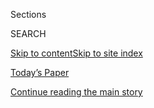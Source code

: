 <div id="app">

<div>

<div class="NYTAppHideMasthead css-1r6wvpq e1suatyy0">

<div class="section css-ui9rw0 e1suatyy2">

<div class="css-eph4ug er09x8g0">

<div class="css-6n7j50">

</div>

<span class="css-1dv1kvn">Sections</span>

<div class="css-10488qs">

<span class="css-1dv1kvn">SEARCH</span>

</div>

[Skip to content](#site-content)[Skip to site
index](#site-index)

</div>

<div class="css-10698na e1huz5gh0">

</div>

</div>

<div id="masthead-bar-one" class="section hasLinks css-15hmgas e1csuq9d3">

<div class="css-uqyvli e1csuq9d0">

</div>

<div class="css-1uqjmks e1csuq9d1">

</div>

<div class="css-9e9ivx">

[](https://myaccount.nytimes3xbfgragh.onion/auth/login?response_type=cookie&client_id=vi)

</div>

<div class="css-1bvtpon e1csuq9d2">

[Today’s Paper](https://www.nytimes3xbfgragh.onion/section/todayspaper)

</div>

</div>

</div>

</div>

<div data-aria-hidden="false">

<div id="site-content" data-role="main">

<div id="top-wrapper" class="css-15p45cc eaca97t0" type="top">

<div id="top-slug" class="css-19x0jxb eaca97t1" hidden="">

Advertisement

</div>

[Continue reading the main
story](#after-top)

<div class="ad top-wrapper" style="text-align:center;height:100%;display:block;min-height:90px">

<div id="top" class="place-ad" data-position="top" data-size-key="top">

</div>

</div>

<div id="after-top">

</div>

</div>

<div id="byline" class="section css-15h4p1b e9abtgs0">

<div class="css-1j21atc e1svk9qx1">

<div class="css-nfcc9b e1svk9qx3">

<div class="css-vl9dhg e1svk9qx5">

<div class="css-1nrhkj6 e1svk9qx6">

# Rick Gladstone

</div>

## <span></span>

Rick Gladstone is an editor and writer on the International Desk, based
in New York. He has worked at the newspaper since 1997, starting as an
editor in the Business Day and Sunday Business sections.

<span class="css-dd5dyy">More**</span>

</div>

</div>

</div>

<div>

<div id="mid1-wrapper" class="css-1mn4oms eaca97t0" type="rank">

<div id="mid1-slug" class="css-1tag3rd eaca97t1">

Advertisement

</div>

[Continue reading the main
story](#after-mid1)

<div id="mid1" class="ad mid1-wrapper" style="text-align:center;height:100%;display:block">

</div>

<div id="after-mid1">

</div>

</div>

</div>

<div class="css-185go5a e1o5byef0">

<div class="css-15cbhtu">

  - [Latest](#stream-panel)
  - <span class="css-6n7j50">Search</span>
    <div class="control">
    <div class="label-container css-1dv1kvn">
    Search
    </div>
    <div class="css-wm4t3d">
    **<span id="clear-search-input" class="css-1dv1kvn">Clear this text
    input</span>
    </div>
    </div>
    <span class="css-1iovbfw"></span>

<div id="stream-panel" class="section css-8msx5b e1jz0cab1">

<div class="css-13mho3u">

1.  
    
    <div class="css-1cp3ece">
    
    <div class="css-1l4spti">
    
    [](/2020/07/29/world/americas/lead-poisoning-children.html)
    
    <div class="css-79elbk">
    
    ![](https://static01.graylady3jvrrxbe.onion/images/2020/07/29/world/29children-leadpoisoning/29children-leadpoisoning-thumbWide.jpg?quality=75&auto=webp&disable=upscale)
    
    </div>
    
    ## One in Three Children Have Unacceptably High Lead Levels, Study Says
    
    “Children around the world are being poisoned by lead on a massive
    and previously unrecognized scale,” according to the study, a
    collaboration of UNICEF and Pure Earth, an advocacy group.
    
    <div class="css-1nqbnmb ea5icrr0">
    
    By <span class="css-1n7hynb">Rick
    Gladstone</span>
    
    </div>
    
    </div>
    
    <div class="css-1lc2l26 e1xfvim33">
    
    </div>
    
    </div>

2.  
    
    <div class="css-1cp3ece">
    
    <div class="css-1l4spti">
    
    [](/2020/07/22/world/asia/us-china-cold-war.html)
    
    <div class="css-79elbk">
    
    ![](https://static01.graylady3jvrrxbe.onion/images/2020/07/22/world/22china-us-flashpoints/22china-us-flashpoints-thumbWide.jpg?quality=75&auto=webp&disable=upscale)
    
    </div>
    
    ## How the Cold War Between China and U.S. Is Intensifying
    
    In defense, trade, technology, media and diplomacy, among other
    areas, the rancor between the Trump administration and China’s
    ruling Communist Party is worsening.
    
    <div class="css-1nqbnmb ea5icrr0">
    
    By <span class="css-1n7hynb">Rick
    Gladstone</span>
    
    </div>
    
    <div class="css-185051n">
    
    [阅读简体中文版](https://cn.nytimes3xbfgragh.onion/usa/20200723/us-china-cold-war/ "Read in Simplified Chinese")[閱讀繁體中文版](https://cn.nytimes3xbfgragh.onion/usa/20200723/us-china-cold-war/zh-hant/ "Read in Traditional Chinese")
    
    </div>
    
    </div>
    
    <div class="css-1lc2l26 e1xfvim33">
    
    </div>
    
    </div>

3.  
    
    <div class="css-1cp3ece">
    
    <div class="css-1l4spti">
    
    [](/2020/07/17/world/middleeast/yemen-oil-tanker-pollution.html)
    
    <div class="css-79elbk">
    
    ![](https://static01.graylady3jvrrxbe.onion/images/2020/07/17/world/17yemen-tanker1/17yemen-tanker1-thumbWide.jpg?quality=75&auto=webp&disable=upscale)
    
    </div>
    
    ## As if Yemen Needed More Woes, a Decrepit Oil Tanker Threatens Disaster
    
    A rusting vessel used for years to store oil off Yemen’s coast poses
    what the United Nations has called a dire and entirely preventable
    threat of ecological catastrophe.
    
    <div class="css-1nqbnmb ea5icrr0">
    
    By <span class="css-1n7hynb">Rick
    Gladstone</span>
    
    </div>
    
    </div>
    
    <div class="css-1lc2l26 e1xfvim33">
    
    </div>
    
    </div>

4.  
    
    <div class="css-1cp3ece">
    
    <div class="css-1l4spti">
    
    [](/2020/07/14/world/americas/global-population-trends.html)
    
    <div class="css-79elbk">
    
    ![](https://static01.graylady3jvrrxbe.onion/images/2020/07/14/world/14population/merlin_171399339_e5b3276e-e582-4453-be53-5451626a7117-thumbWide.jpg?quality=75&auto=webp&disable=upscale)
    
    </div>
    
    ## World Population Could Peak Decades Ahead of U.N. Forecast, Study Asserts
    
    The study, published in The Lancet, said an accelerated decline in
    fertility rates means the global population could peak in 2064 at
    9.7 billion and fall to 8.8 billion by century’s end.
    
    <div class="css-1nqbnmb ea5icrr0">
    
    By <span class="css-1n7hynb">Rick
    Gladstone</span>
    
    </div>
    
    </div>
    
    <div class="css-1lc2l26 e1xfvim33">
    
    </div>
    
    </div>

5.  
    
    <div class="css-1cp3ece">
    
    <div class="css-1l4spti">
    
    [](/2020/06/24/world/canada/canada-allan-adam-indigenous.html)
    
    <div class="css-79elbk">
    
    ![](https://static01.graylady3jvrrxbe.onion/images/2020/06/12/world/12canadapolicing/12canadapolicing-thumbWide.jpg?quality=75&auto=webp&disable=upscale)
    
    </div>
    
    ## Prosecutors Drop Charges Against Canadian Indigenous Chief Beaten in Video
    
    The video from a police dash cam added to an uproar over endemic
    racism in Canadian law enforcement. The police accused the chief of
    assault, but many people saw him as the victim.
    
    <div class="css-1nqbnmb ea5icrr0">
    
    By <span class="css-1n7hynb">Rick
    Gladstone</span>
    
    </div>
    
    </div>
    
    <div class="css-1lc2l26 e1xfvim33">
    
    </div>
    
    </div>

6.  
    
    <div class="css-1cp3ece">
    
    <div class="css-1l4spti">
    
    [](/2020/06/19/us/coronavirus-new-dangerous-phase.html)
    
    <div class="css-79elbk">
    
    ![](https://static01.graylady3jvrrxbe.onion/images/2020/06/19/us/19VIRUS-NEWPHASE-delray/19VIRUS-NEWPHASE-delray-thumbWide.jpg?quality=75&auto=webp&disable=upscale)
    
    </div>
    
    ## W.H.O. Warns of ‘Dangerous Phase’ of Pandemic as Outbreaks Widen
    
    Beijing and Seoul have had a recent surge in coronavirus cases, and
    businesses are recoiling in America as infections sharply increase
    in Southern and Western states.
    
    <div class="css-1nqbnmb ea5icrr0">
    
    By <span class="css-1n7hynb">Julie
    Bosman</span>
    
    </div>
    
    </div>
    
    <div class="css-1lc2l26 e1xfvim33">
    
    </div>
    
    </div>

7.  
    
    <div class="css-1cp3ece">
    
    <div class="css-1l4spti">
    
    [](/2020/06/17/world/americas/un-security-council-elections.html)
    
    ## Mexico, India, Ireland and Norway Win Seats on U.N. Security Council
    
    Canada lost, again, in a three-way race for two of the vacant seats
    on the 15-member council, the most powerful U.N. body.
    
    <div class="css-1nqbnmb ea5icrr0">
    
    By <span class="css-1n7hynb">Rick
    Gladstone</span>
    
    </div>
    
    </div>
    
    <div class="css-1lc2l26 e1xfvim33">
    
    </div>
    
    </div>

8.  
    
    <div class="css-1cp3ece">
    
    <div class="css-1l4spti">
    
    [](/2020/06/05/world/middleeast/trump-iran-nuclear.html)
    
    <div class="css-79elbk">
    
    ![](https://static01.graylady3jvrrxbe.onion/images/2020/06/06/us/politics/06dc-iran/merlin_173242845_9a6545c3-e09b-416f-8206-2108b6af7105-thumbWide.jpg?quality=75&auto=webp&disable=upscale)
    
    </div>
    
    ## Urging Iran to ‘Make the Big Deal,’ Trump Ties Nuclear Negotiations to Election
    
    The president’s invitation came as international inspectors were
    said to have found that Iran had boosted its stockpile of
    low-enriched uranium in the past three months.
    
    <div class="css-1nqbnmb ea5icrr0">
    
    By <span class="css-1n7hynb">David E. Sanger, Farnaz Fassihi
    <span>and</span> Rick
    Gladstone</span>
    
    </div>
    
    </div>
    
    <div class="css-1lc2l26 e1xfvim33">
    
    </div>
    
    </div>

9.  
    
    <div class="css-1cp3ece">
    
    <div class="css-1l4spti">
    
    [](/2020/06/04/world/middleeast/Iran-prisoner-michael-white.html)
    
    <div class="css-79elbk">
    
    ![](https://static01.graylady3jvrrxbe.onion/images/2020/06/04/world/04iran-prisoner/04iran-prisoner-thumbWide.jpg?quality=75&auto=webp&disable=upscale)
    
    </div>
    
    ## Iran Frees Navy Veteran Held for Two Years
    
    The release of Michael R. White came as an Iranian-American doctor
    convicted of export violations was freed in the United States, and
    day after an Iranian scientist held by the American authorities was
    returned to Iran.
    
    <div class="css-1nqbnmb ea5icrr0">
    
    By <span class="css-1n7hynb">Farnaz Fassihi <span>and</span> Rick
    Gladstone</span>
    
    </div>
    
    </div>
    
    <div class="css-1lc2l26 e1xfvim33">
    
    </div>
    
    </div>

10. 
    
    <div class="css-1cp3ece">
    
    <div class="css-1l4spti">
    
    [](/2020/06/03/world/americas/global-protests-george-floyd.html)
    
    <div class="css-79elbk">
    
    ![](https://static01.graylady3jvrrxbe.onion/images/2020/06/03/world/03global-unrest-voxpop/03global-unrest-voxpop-thumbWide-v3.jpg?quality=75&auto=webp&disable=upscale)
    
    </div>
    
    ## Dear America: We Watch Your Convulsions With Horror and Hope
    
    The world has been transfixed by the unrest in the United States
    over police brutality, racism and President Trump’s response. Here
    are snapshots of how people in other countries view what’s
    happening.
    
    <div class="css-1nqbnmb ea5icrr0">
    
    By <span class="css-1n7hynb">Rick Gladstone</span>
    
    </div>
    
    </div>
    
    <div class="css-1lc2l26 e1xfvim33">
    
    </div>
    
    </div>

<div class="css-13mho3u">

<div class="css-1t62hi8">

<div class="css-1stvaey">

Show
More

<div>

<div style="border:0;clip:rect(0 0 0 0);height:1px;margin:-1px;overflow:hidden;white-space:nowrap;padding:0;width:1px;position:absolute" data-role="log" data-aria-live="assertive">

</div>

<div style="border:0;clip:rect(0 0 0 0);height:1px;margin:-1px;overflow:hidden;white-space:nowrap;padding:0;width:1px;position:absolute" data-role="log" data-aria-live="assertive">

</div>

<div style="border:0;clip:rect(0 0 0 0);height:1px;margin:-1px;overflow:hidden;white-space:nowrap;padding:0;width:1px;position:absolute" data-role="log" data-aria-live="polite">

</div>

<div style="border:0;clip:rect(0 0 0 0);height:1px;margin:-1px;overflow:hidden;white-space:nowrap;padding:0;width:1px;position:absolute" data-role="log" data-aria-live="polite">

</div>

</div>

</div>

</div>

</div>

</div>

<div class="css-g6hk37 supplemental">

<div id="mid2-wrapper" class="css-10wkyv7 eaca97t0" type="lede">

<div id="mid2-slug" class="css-1tag3rd eaca97t1">

Advertisement

</div>

[Continue reading the main
story](#after-mid2)

<div id="mid2" class="ad mid2-wrapper" style="text-align:center;height:100%;display:block;min-height:250px">

</div>

<div id="after-mid2">

</div>

</div>

## Follow Elsewhere

<div class="module-body">

  - [**<span data-aria-hidden="true">rickgladstone</span><span class="css-1dv1kvn">twitter
    page for rickgladstone</span>](https://twitter.com/rickgladstone)

</div>

</div>

</div>

</div>

</div>

</div>

</div>

## Site Index

<div>

</div>

## Site Information Navigation

  - [© <span>2020</span> <span>The New York Times
    Company</span>](https://help.nytimes3xbfgragh.onion/hc/en-us/articles/115014792127-Copyright-notice)

<!-- end list -->

  - [NYTCo](https://www.nytco.com/)
  - [Contact
    Us](https://help.nytimes3xbfgragh.onion/hc/en-us/articles/115015385887-Contact-Us)
  - [Work with us](https://www.nytco.com/careers/)
  - [Advertise](https://nytmediakit.com/)
  - [T Brand Studio](http://www.tbrandstudio.com/)
  - [Your Ad
    Choices](https://www.nytimes3xbfgragh.onion/privacy/cookie-policy#how-do-i-manage-trackers)
  - [Privacy](https://www.nytimes3xbfgragh.onion/privacy)
  - [Terms of
    Service](https://help.nytimes3xbfgragh.onion/hc/en-us/articles/115014893428-Terms-of-service)
  - [Terms of
    Sale](https://help.nytimes3xbfgragh.onion/hc/en-us/articles/115014893968-Terms-of-sale)
  - [Site
    Map](https://spiderbites.nytimes3xbfgragh.onion)
  - [Help](https://help.nytimes3xbfgragh.onion/hc/en-us)
  - [Subscriptions](https://www.nytimes3xbfgragh.onion/subscription?campaignId=37WXW)

</div>

</div>
